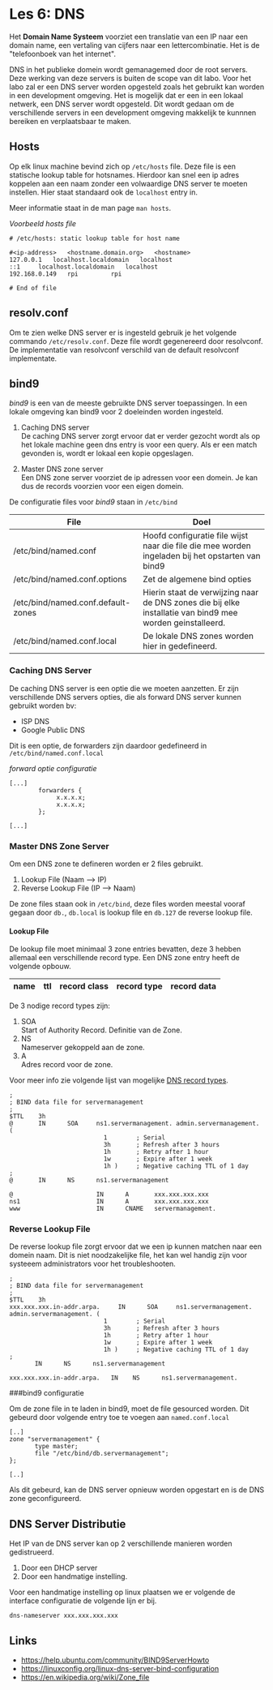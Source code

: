 # Les 6: DNS
Het **Domain Name Systeem** voorziet een translatie van een IP naar een domain
name, een vertaling van cijfers naar een lettercombinatie. Het is de
"telefoonboek van het internet".

DNS in het publieke domein wordt gemanagemed door de root servers. Deze werking
van deze servers is buiten de scope van dit labo. Voor het labo zal er een DNS
server worden opgesteld zoals het gebruikt kan worden in een development
omgeving. Het is mogelijk dat er een in een lokaal netwerk, een DNS server
wordt opgesteld. Dit wordt gedaan om de verschillende servers in een
development omgeving makkelijk te kunnnen bereiken en verplaatsbaar te maken.

## Hosts 

Op elk linux machine bevind zich op `/etc/hosts` file. Deze file is een
statische lookup table for hotsnames. Hierdoor kan snel een ip adres koppelen
aan een naam zonder een volwaardige DNS server te moeten instellen. Hier staat
standaard ook de `localhost` entry in.

Meer informatie staat in de man page `man hosts`.


*Voorbeeld hosts file*
```
# /etc/hosts: static lookup table for host name

#<ip-address>   <hostname.domain.org>   <hostname>
127.0.0.1   localhost.localdomain   localhost
::1     localhost.localdomain   localhost
192.168.0.149   rpi         rpi

# End of file
```

## resolv.conf

Om te zien welke DNS server er is ingesteld gebruik je het volgende commando
`/etc/resolv.conf`. Deze file wordt gegenereerd door resolvconf. De
implementatie van resolvconf verschild van de default resolvconf implementate.

## bind9 

*bind9* is een van de meeste gebruikte DNS server toepassingen. In een lokale
omgeving kan bind9 voor 2 doeleinden worden ingesteld.

1.  Caching DNS server  
    De caching DNS server zorgt ervoor dat er verder gezocht wordt als op het
    lokale machine geen dns entry is voor een query. Als er een match gevonden
    is, wordt er lokaal een kopie opgeslagen.

2.  Master DNS zone server  
    Een DNS zone server voorziet de ip adressen voor een domein. Je kan dus de
    records voorzien voor een eigen domein.

De configuratie files voor *bind9* staan in `/etc/bind` 

| File                                  | Doel                                  |
| ---                                   | ---                                   |
| /etc/bind/named.conf                  | Hoofd configuratie file wijst naar die file die mee worden ingeladen bij het opstarten van bind9                                      |
| /etc/bind/named.conf.options          | Zet de algemene bind opties                                      |
| /etc/bind/named.conf.default-zones    | Hierin staat de verwijzing naar de DNS zones die bij elke installatie van bind9 mee worden geinstalleerd.
| /etc/bind/named.conf.local            | De lokale DNS zones worden hier in gedefineerd.                                      |

### Caching DNS Server

De caching DNS server is een optie die we moeten aanzetten. Er zijn
verschillende DNS servers opties, die als forward DNS server kunnen gebruikt
worden bv: 
* ISP DNS
* Google Public DNS

Dit is een optie, de forwarders zijn daardoor gedefineerd in
`/etc/bind/named.conf.local`

*forward optie configuratie*
```
[...]
        forwarders {
             x.x.x.x;
             x.x.x.x;
        };

[...]
```
### Master DNS Zone Server
Om een DNS zone te defineren worden er 2 files gebruikt. 
1. Lookup File  (Naam --> IP)    
2. Reverse Lookup File (IP --> Naam)

De zone files staan ook in `/etc/bind`, deze files worden meestal vooraf gegaan
door `db.`, `db.local` is lookup file en `db.127` de reverse lookup file.

#### Lookup File

De lookup file moet minimaal 3 zone entries bevatten, deze 3 hebben allemaal
een verschillende record type. Een DNS zone entry heeft de volgende opbouw.

|name   |ttl    |record class   |record type    |record data    |
|---    |---    |---            |---            |---            |

De 3 nodige record types zijn:
1.  SOA  
    Start of Authority Record. Definitie van de Zone.
2.  NS  
    Nameserver gekoppeld aan de zone.
3.  A  
    Adres record voor de zone.

Voor meer info zie volgende lijst van mogelijke [DNS record
types](https://en.wikipedia.org/wiki/List_of_DNS_record_types).

```
;
; BIND data file for servermanagement
;
$TTL    3h
@       IN      SOA     ns1.servermanagement. admin.servermanagement. (
                          1        ; Serial
                          3h       ; Refresh after 3 hours
                          1h       ; Retry after 1 hour
                          1w       ; Expire after 1 week
                          1h )     ; Negative caching TTL of 1 day
;
@       IN      NS      ns1.servermanagement 

@                       IN      A       xxx.xxx.xxx.xxx
ns1                     IN      A       xxx.xxx.xxx.xxx 
www                     IN      CNAME   servermanagement.
``` 
### Reverse Lookup File

De reverse lookup file zorgt ervoor dat we een ip kunnen matchen naar een
domein naam. Dit is niet noodzakelijke file, het kan wel handig zijn voor 
systeeem administrators voor het troubleshooten.

```
;
; BIND data file for servermanagement
;
$TTL    3h
xxx.xxx.xxx.in-addr.arpa.     IN      SOA     ns1.servermanagement. admin.servermanagement. (
                          1        ; Serial
                          3h       ; Refresh after 3 hours
                          1h       ; Retry after 1 hour
                          1w       ; Expire after 1 week
                          1h )     ; Negative caching TTL of 1 day
;
       IN      NS      ns1.servermanagement 

xxx.xxx.xxx.in-addr.arpa.   IN    NS      ns1.servermanagement. 
```

###bind9 configuratie

Om de zone file in te laden in bind9, moet de file gesourced worden. Dit
gebeurd door volgende entry toe te voegen aan `named.conf.local`

```
[..]
zone "servermanagement" {
       type master;
       file "/etc/bind/db.servermanagement";
};

[..]
```

Als dit gebeurd, kan de DNS server opnieuw worden opgestart en is de DNS zone
geconfigureerd.


## DNS Server Distributie
Het IP van de DNS server kan op 2 verschillende manieren worden gedistrueerd.
1. Door een DHCP server
2. Door een handmatige instelling.

Voor een handmatige instelling op linux plaatsen we er volgende de interface
configuratie de volgende lijn er bij. 

`dns-nameserver xxx.xxx.xxx.xxx`
## Links 
* https://help.ubuntu.com/community/BIND9ServerHowto
* https://linuxconfig.org/linux-dns-server-bind-configuration
* https://en.wikipedia.org/wiki/Zone_file










